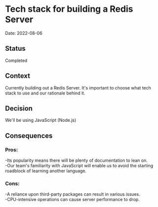 # Tech stack for building a Redis Server
Date: 2022-08-06
## Status
Completed
## Context
Currently building out a Redis Server. It's important to choose what tech stack to use and our rationale behind it.
## Decision
We'll be using JavaScript (Node.js)
## Consequences
### Pros:
-Its popularity means there will be plenty of documentation to lean on.  
-Our team's familiarity with JavaScript will enable us to avoid the starting roadblock of learning another language.
### Cons:
-A reliance upon third-party packages can result in various issues.  
-CPU-intensive operations can cause server performance to drop.